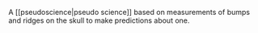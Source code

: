 A [[pseudoscience|pseudo science]] based on measurements of bumps and ridges on the skull to make predictions about one.